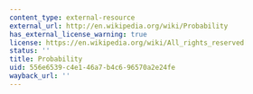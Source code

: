 ```yaml
---
content_type: external-resource
external_url: http://en.wikipedia.org/wiki/Probability
has_external_license_warning: true
license: https://en.wikipedia.org/wiki/All_rights_reserved
status: ''
title: Probability
uid: 556e6539-c4e1-46a7-b4c6-96570a2e24fe
wayback_url: ''
---
```


